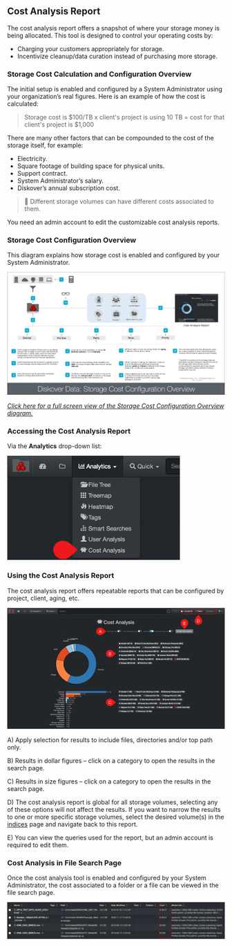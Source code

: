 <h2 id="cost_analysis">Cost Analysis Report</h2>

The cost analysis report offers a snapshot of where your storage money is being allocated. This tool is designed to control your operating costs  by:

- Charging your customers appropriately for storage.
- Incentivize cleanup/data curation instead of purchasing more storage.

<h3 id="cost_config">Storage Cost Calculation and Configuration Overview</h3>

The initial setup is enabled and configured by a System Administrator using your organization’s real figures. Here is an example of how the cost is calculated:

>Storage cost is $100/TB x client's project is using 10 TB = cost for that client's project is $1,000

There are many other factors that can be compounded to the cost of the storage itself, for example:

- Electricity.
- Square footage of building space for physical units.
- Support contract.
- System Administrator’s salary.
- Diskover’s annual subscription cost.

>🔆 Different storage volumes can have different costs associated to them.

You need an admin account to edit the customizable cost analysis reports.

### Storage Cost Configuration Overview

This diagram explains how storage cost is enabled and configured by your System Administrator.

![Image: Storage Cost Configuration Overview Diagram](images/diagram_diskover_storage_cost_configuration_overview_with_border.png)

_[Click here for a full screen view of the Storage Cost Configuration Overview diagram.](images/diagram_diskover_storage_cost_configuration_overview_with_border.png)_


### Accessing the Cost Analysis Report

Via the  **Analytics**  drop-down list:

<img src="images/image_analytics_cost_analysis_access_via_analytics_dropdown.png" width="400">

### Using the Cost Analysis Report

The cost analysis report offers repeatable reports that can be configured by project, client, aging, etc.

![Image: Cost Analysis Report Overview](images/image_analytics_cost_analysis_overview.png)

A) Apply selection for results to include files, directories and/or top path only.

B) Results in dollar figures – click on a category to open the results in the search page.

C) Results in size figures – click on a category to open the results in the search page.

D) The cost analysis  report is global for all storage volumes, selecting any of these options will not affect the results. If you want to narrow the results to one or more specific storage volumes, select the desired volume(s) in the [indices](#indices) page and navigate back to this report.

E) You can view the queries used for the report, but an admin account is required to edit them.

### Cost Analysis in File Search Page

Once the cost analysis tool is enabled and configured by your System Administrator, the cost associated to a folder or a file can be viewed in the file search page.

![Image: Cost Analysis Info in File Search Page](images/image_analytics_cost_analysis_in_file_search_page.png)

